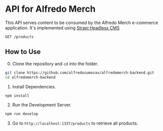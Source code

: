 # API for Alfredo Merch

This API serves content to be consumed by the Alfredo Merch e-commerce application. It's implemented using [Strapi Headless CMS](https://strapi.io/)

```http
GET /products
```

## How to Use

0. Clone the repository and `cd` into the folder.

```sh
git clone https://github.com/alfredosumosav/alfredomerch-backend.git
cd alfredomerch-backend
```

1. Install Dependencies.

```sh
npm install
```

2. Run the Development Server.

```sh
npm run develop
```

3. Go to `http://localhost:1337/products` to retrieve all products.
